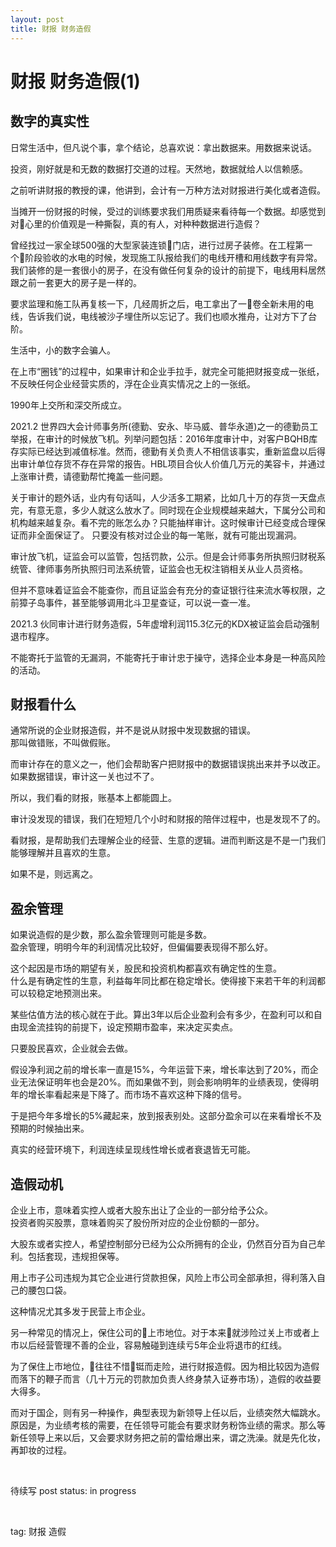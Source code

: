 ```yaml
---
layout: post
title: 财报 财务造假
---
```


# 财报 财务造假(1)

## 数字的真实性

日常生活中，但凡说个事，拿个结论，总喜欢说：拿出数据来。用数据来说话。

投资，刚好就是和无数的数据打交道的过程。天然地，数据就给人以信赖感。

之前听讲财报的教授的课，他讲到，会计有一万种方法对财报进行美化或者造假。

当摊开一份财报的时候，受过的训练要求我们用质疑来看待每一个数据。却感觉到对心里的价值观是一种撕裂，真的有人，对种种数据进行造假？

曾经找过一家全球500强的大型家装连锁门店，进行过房子装修。在工程第一个阶段验收的水电的时候，发现施工队报给我们的电线开槽和用线数字有异常。我们装修的是一套很小的房子，在没有做任何复杂的设计的前提下，电线用料居然跟之前一套更大的房子是一样的。

要求监理和施工队再复核一下，几经周折之后，电工拿出了一卷全新未用的电线，告诉我们说，电线被沙子埋住所以忘记了。我们也顺水推舟，让对方下了台阶。

生活中，小的数字会骗人。

在上市“圈钱”的过程中，如果审计和企业手拉手，就完全可能把财报变成一张纸，不反映任何企业经营实质的，浮在企业真实情况之上的一张纸。

1990年上交所和深交所成立。

2021.2 世界四大会计师事务所(德勤、安永、毕马威、普华永道)之一的德勤员工举报，在审计的时候放飞机。列举问题包括：2016年度审计中，对客户BQHB库存实际已经达到减值标准。然而，德勤有关负责人不相信该事实，重新监盘以后得出审计单位存货不存在异常的报告。HBL项目合伙人价值几万元的美容卡，并通过上涨审计费，请德勤帮忙掩盖一些问题。

关于审计的题外话，业内有句话叫，人少活多工期紧，比如几十万的存货一天盘点完，有意无意，多少人就这么放水了。同时现在企业规模越来越大，下属分公司和机构越来越复杂。看不完的账怎么办？只能抽样审计。这时候审计已经变成合理保证而非全面保证了。
只要没有核对过企业的每一笔账，就有可能出现漏洞。

审计放飞机，证监会可以监管，包括罚款，公示。但是会计师事务所执照归财税系统管、律师事务所执照归司法系统管，证监会也无权注销相关从业人员资格。

但并不意味着证监会不能查你，而且证监会有充分的查证银行往来流水等权限，之前獐子岛事件，甚至能够调用北斗卫星查证，可以说一查一准。

2021.3 伙同审计进行财务造假，5年虚增利润115.3亿元的KDX被证监会启动强制退市程序。

不能寄托于监管的无漏洞，不能寄托于审计忠于操守，选择企业本身是一种高风险的活动。

## 财报看什么

通常所说的企业财报造假，并不是说从财报中发现数据的错误。  
那叫做错账，不叫做假账。

而审计存在的意义之一，他们会帮助客户把财报中的数据错误挑出来并予以改正。如果数据错误，审计这一关也过不了。

所以，我们看的财报，账基本上都能圆上。

审计没发现的错误，我们在短短几个小时和财报的陪伴过程中，也是发现不了的。

看财报，是帮助我们去理解企业的经营、生意的逻辑。进而判断这是不是一门我们能够理解并且喜欢的生意。

如果不是，则远离之。

## 盈余管理

如果说造假的是少数，那么盈余管理则可能是多数。  
盈余管理，明明今年的利润情况比较好，但偏偏要表现得不那么好。

这个起因是市场的期望有关，股民和投资机构都喜欢有确定性的生意。  
什么是有确定性的生意，利益每年同比都在稳定增长。使得接下来若干年的利润都可以较稳定地预测出来。

某些估值方法的核心就在于此。算出3年以后企业盈利会有多少，在盈利可以和自由现金流挂钩的前提下，设定预期市盈率，来决定买卖点。

只要股民喜欢，企业就会去做。

假设净利润之前的增长率一直是15%，今年运营下来，增长率达到了20%，而企业无法保证明年也会是20%。而如果做不到，则会影响明年的业绩表现，使得明年的增长率看起来是下降了。而市场不喜欢这种下降的信号。

于是把今年多增长的5%藏起来，放到报表别处。这部分盈余可以在来看增长不及预期的时候抽出来。

真实的经营环境下，利润连续呈现线性增长或者衰退皆无可能。

## 造假动机

企业上市，意味着实控人或者大股东出让了企业的一部分给予公众。  
投资者购买股票，意味着购买了股份所对应的企业份额的一部分。  

大股东或者实控人，希望控制部分已经为公众所拥有的企业，仍然百分百为自己牟利。包括套现，违规担保等。

用上市子公司违规为其它企业进行贷款担保，风险上市公司全部承担，得利落入自己的腰包口袋。

这种情况尤其多发于民营上市企业。

另一种常见的情况上，保住公司的上市地位。对于本来就涉险过关上市或者上市以后经营管理不善的企业，容易触碰到连续亏5年企业将退市的红线。

为了保住上市地位，往往不惜铤而走险，进行财报造假。因为相比较因为造假而落下的鞭子而言（几十万元的罚款加负责人终身禁入证券市场），造假的收益要大得多。

而对于国企，则有另一种操作，典型表现为新领导上任以后，业绩突然大幅跳水。  
原因是，为业绩考核的需要，在任领导可能会有要求财务粉饰业绩的需求。那么等新任领导上来以后，又会要求财务把之前的雷给爆出来，谓之洗澡。就是先化妆，再卸妆的过程。






<br>

待续写
post status: in progress

<br>

tag: 财报 造假

<br>


